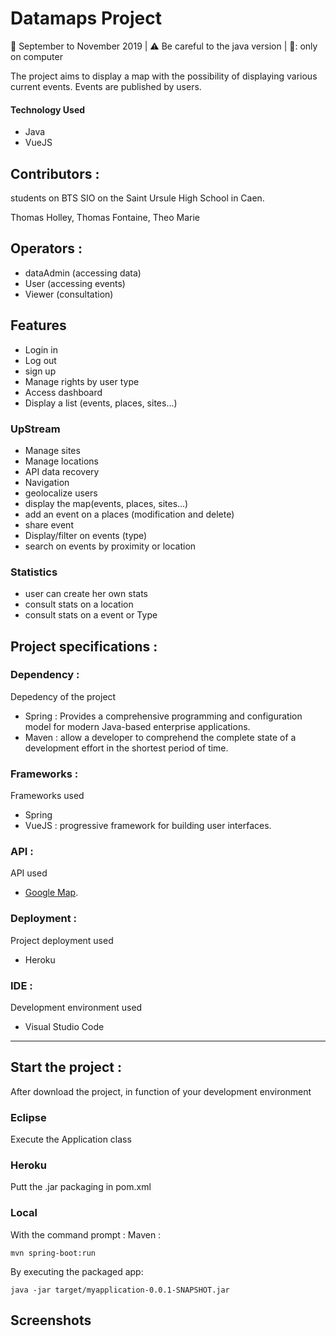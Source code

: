# Datamaps Project

:calendar: September to November 2019 | :warning: Be careful to the java version  | :no_mobile_phones:: only on computer

The project aims to display a map with the possibility of displaying various current events. Events are published by users.

#### Technology Used
- Java
- VueJS

## Contributors :
students on BTS SIO on the Saint Ursule High School in Caen.

Thomas Holley, Thomas Fontaine, Theo Marie


## Operators :

- dataAdmin (accessing data)
- User (accessing events)
- Viewer (consultation)

## Features

- Login in
- Log out
- sign up
- Manage rights by user type
- Access dashboard
- Display a list (events, places, sites…)

### UpStream
- Manage sites
- Manage locations
- API data recovery
- Navigation
- geolocalize users
- display the map(events, places, sites…)
- add an event on a places (modification and delete)
- share event
- Display/filter on events (type)
- search on events by proximity or location

### Statistics
- user can create her own stats
- consult stats on a location
- consult stats on a event or Type


## Project specifications :

### Dependency :
Depedency of the project

- Spring : Provides a comprehensive programming and configuration model for modern Java-based enterprise applications.
- Maven : allow a developer to comprehend the complete state of a development effort in the shortest period of time.

### Frameworks :
Frameworks used

- Spring 
- VueJS : progressive framework for building user interfaces. 

### API :
API used

- [Google Map](https://cloud.google.com/maps-platform).

### Deployment :
Project deployment used

- Heroku

### IDE :
Development environment used

- Visual Studio Code

----------------------------------------------------------------------------------------------------------

## Start the project :
After download the project, in function of your development environment

### Eclipse

Execute the Application class

### Heroku

Putt the .jar packaging in pom.xml

### Local
With the command prompt :
Maven :
```
mvn spring-boot:run
```
By executing the packaged app:
```
java -jar target/myapplication-0.0.1-SNAPSHOT.jar
```




## Screenshots









